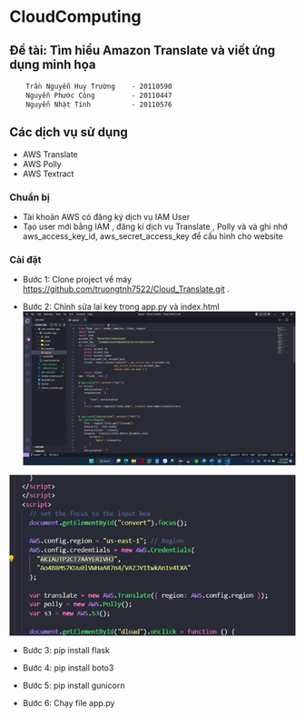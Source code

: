 # CloudComputing

## Đề tài: Tìm hiểu Amazon Translate và viết ứng dụng minh họa

        Trần Nguyễn Huy Trường    - 20110590
        Nguyễn Phước Công         - 20110447
        Nguyễn Nhật Tính          - 20110576

## Các dịch vụ sử dụng

- AWS Translate
- AWS Polly
- AWS Textract

### Chuẩn bị

- Tài khoản AWS có đăng ký dịch vụ IAM User
- Tạo user mới bằng IAM , đăng kí dịch vụ Translate , Polly và và ghi nhớ aws_access_key_id, aws_secret_access_key để cấu hình cho website

### Cài đặt


- Bước 1: Clone project về máy https://github.com/truongtnh7522/Cloud_Translate.git .

- Bước 2: Chỉnh sửa lại key trong app.py và index.html 
![](assets/config_app.png)

![](assets/config_index.png)

- Bước 3: pip install flask 

- Bước 4: pip install boto3

- Bước 5: pip install gunicorn 

- Bước 6: Chạy file app.py
